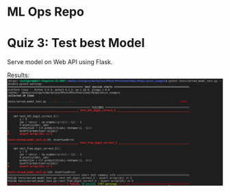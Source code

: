 # ML Ops Repo

# Quiz 3: Test best Model

Serve model on Web API using Flask.

Results:
![result](images/Screenshot%20from%202021-11-27%2016-58-33.png)